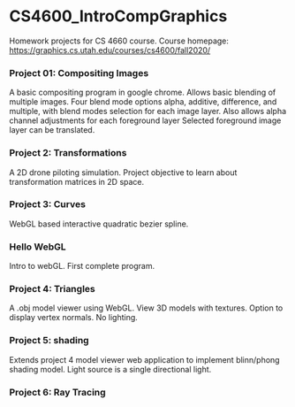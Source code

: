 <h1> CS4600_IntroCompGraphics </h1>

Homework projects for CS 4660 course. 
Course homepage: https://graphics.cs.utah.edu/courses/cs4600/fall2020/

<h3> Project 01: Compositing Images </h3> 
<p>  A basic compositing program in google chrome.
Allows basic blending of multiple images.
Four blend mode options alpha, additive, difference, and multiple, with blend modes selection for each image layer. 
Also allows alpha channel adjustments for each foreground layer
Selected foreground image layer can be translated. 
</p>

<h3> Project 2: Transformations </h3>
<p> A 2D drone piloting simulation. Project objective to learn about transformation matrices in 2D space.</p>

<h3> Project 3: Curves </h3> 
<p> WebGL based interactive quadratic bezier spline.</p>

<h3> Hello WebGL </h3> 
<p> Intro to webGL. First complete program.</p>

<h3> Project 4: Triangles </h3> 
<p> A .obj model viewer using WebGL. View 3D models with textures. Option to display vertex normals. No lighting.</p>

<h3> Project 5: shading </h3> 
<p> Extends project 4 model viewer web application to implement blinn/phong shading model. Light source is a single directional light.</p>

<h3> Project 6: Ray Tracing </h3> 
<p> </p>
